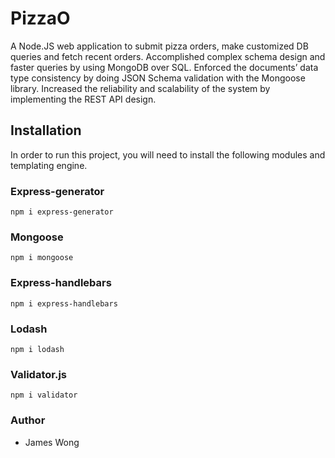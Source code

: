 # PizzaO

A Node.JS web application to submit pizza orders, make customized DB queries and fetch recent orders. Accomplished complex schema design and faster queries by using MongoDB over SQL. Enforced the documents’ data type consistency by doing JSON Schema validation with the Mongoose library. Increased the reliability and scalability of the system by implementing the REST API design.

## Installation

In order to run this project, you will need to install the following modules and templating engine.

### Express-generator

```
npm i express-generator
```

### Mongoose

```
npm i mongoose
```

### Express-handlebars

```
npm i express-handlebars
```

### Lodash

```
npm i lodash
```

### Validator.js

```
npm i validator
```

### Author

* James Wong

